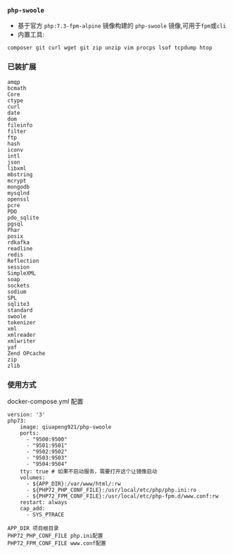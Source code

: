 ### `php-swoole`

- 基于官方 `php:7.3-fpm-alpine` 镜像构建的 `php-swoole` 镜像,可用于`fpm`或`cli`
- 内置工具:
```
composer git curl wget git zip unzip vim procps lsof tcpdump htop
```

### 已装扩展

```
amqp
bcmath
Core
ctype
curl
date
dom
fileinfo
filter
ftp
hash
iconv
intl
json
libxml
mbstring
mcrypt
mongodb
mysqlnd
openssl
pcre
PDO
pdo_sqlite
pgsql
Phar
posix
rdkafka
readline
redis
Reflection
session
SimpleXML
soap
sockets
sodium
SPL
sqlite3
standard
swoole
tokenizer
xml
xmlreader
xmlwriter
yaf
Zend OPcache
zip
zlib
```

### 使用方式

docker-compose.yml 配置
```
version: '3'
php73:
    image: qiuapeng921/php-swoole
    ports:
      - "9500:9500"
      - "9501:9501"
      - "9502:9502"
      - "9503:9503"
      - "9504:9504"
    tty: true # 如果不启动服务，需要打开这个让镜像启动
    volumes:
      - ${APP_DIR}:/var/www/html/:rw
      - ${PHP72_PHP_CONF_FILE}:/usr/local/etc/php/php.ini:ro
      - ${PHP72_FPM_CONF_FILE}:/usr/local/etc/php-fpm.d/www.conf:rw
    restart: always
    cap_add:
      - SYS_PTRACE
```

```
APP_DIR 项目根目录
PHP72_PHP_CONF_FILE php.ini配置
PHP72_FPM_CONF_FILE www.conf配置
```

